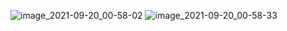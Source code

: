 ![image_2021-09-20_00-58-02](https://user-images.githubusercontent.com/78800419/133944366-3a61359a-05f0-4a0d-9988-bdb046937229.png)
![image_2021-09-20_00-58-33](https://user-images.githubusercontent.com/78800419/133944367-eb0da240-f336-4371-b681-b7d628d15175.png)
